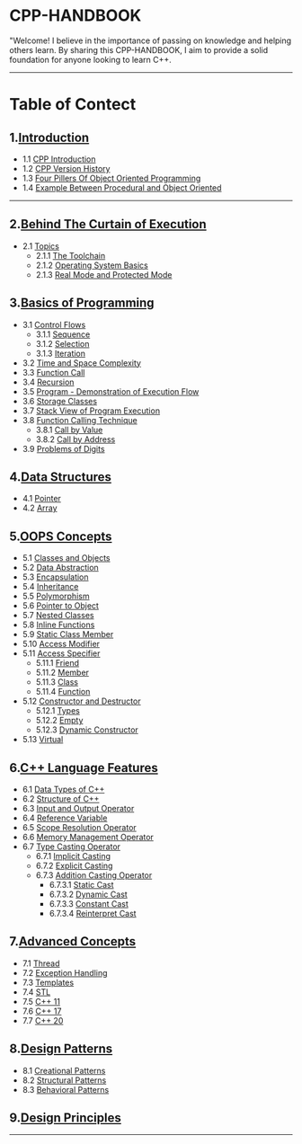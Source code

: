# CPP-HANDBOOK
"Welcome! I believe in the importance of passing on knowledge and helping others learn. By sharing this CPP-HANDBOOK, I aim to provide a solid foundation for anyone looking to learn C++.
<br>

---

# Table of Contect

## 1.[Introduction](https://github.com/ingaleshubhankar/CPP-HANDBOOK/tree/main/Introduction#Introduction)
- 1.1 [CPP Introduction](https://github.com/ingaleshubhankar/CPP-HANDBOOK/tree/main/Introduction#CPP-Introduction)
- 1.2 [CPP Version History](https://github.com/ingaleshubhankar/CPP-HANDBOOK/tree/main/Introduction#cpp-versions-history)
- 1.3 [Four Pillers Of Object Oriented Programming](https://github.com/ingaleshubhankar/CPP-HANDBOOK/tree/main/Introduction#the-four-pillars-of-object-oriented-programming)
- 1.4 [Example Between Procedural and Object Oriented](https://github.com/ingaleshubhankar/CPP-HANDBOOK/tree/main/Introduction#difference-between-procedural-and-object-oriented-programs)

---

## 2.[Behind The Curtain of Execution](https://github.com/ingaleshubhankar/CPP-HANDBOOK/tree/main/Behind%20the%20Curtain%20of%20Execution#Behind-the-curtain-of-execution)
 - 2.1 [Topics](https://github.com/ingaleshubhankar/CPP-HANDBOOK/tree/main/Behind%20the%20Curtain%20of%20Execution#topics)
    - 2.1.1 [The Toolchain](https://github.com/ingaleshubhankar/CPP-HANDBOOK/blob/main/Behind%20the%20Curtain%20of%20Execution/The%20Toolchain.md#the-toolchain)
    - 2.1.2 [Operating System Basics](https://github.com/ingaleshubhankar/CPP-HANDBOOK/blob/main/Behind%20the%20Curtain%20of%20Execution/Operating%20System%20Basics.md#Operating-System-Basics)
    - 2.1.3 [Real Mode and Protected Mode](https://github.com/ingaleshubhankar/CPP-HANDBOOK/blob/main/Behind%20the%20Curtain%20of%20Execution/Real%20Mode%20and%20Protected%20Mode.md#real-mode-protected-mode)

    

## 3.[Basics of Programming](https://github.com/ingaleshubhankar/CPP-HANDBOOK/tree/main/Basics%20of%20programming#basics-of-programming)
 - 3.1 [Control Flows]()
    - 3.1.1 [Sequence]()
	- 3.1.2 [Selection]()
	- 3.1.3 [Iteration]()
 - 3.2 [Time and Space Complexity]()
 - 3.3 [Function Call]()
 - 3.4 [Recursion]()
 - 3.5 [Program - Demonstration of Execution Flow]()
 - 3.6 [Storage Classes]()
 - 3.7 [Stack View of Program Execution]()
 - 3.8 [Function Calling Technique]()
    - 3.8.1 [Call by Value]()
    - 3.8.2 [Call by Address]()
 - 3.9 [Problems of Digits]()


## 4.[Data Structures](https://github.com/ingaleshubhankar/CPP-HANDBOOK/tree/main/Data%20Structures#data-structure)
 - 4.1 [Pointer]()
 - 4.2 [Array]()



## 5.[OOPS Concepts](https://github.com/ingaleshubhankar/CPP-HANDBOOK/tree/main/OOPS%20Concepts)
 - 5.1 [Classes and Objects](https://github.com/ingaleshubhankar/CPP-HANDBOOK/tree/main/OOPS%20Concepts#classes-and-objects)
 - 5.2 [Data Abstraction](https://github.com/ingaleshubhankar/CPP-HANDBOOK/tree/main/OOPS%20Concepts#data-abstraction)
 - 5.3 [Encapsulation](https://github.com/ingaleshubhankar/CPP-HANDBOOK/tree/main/OOPS%20Concepts#encapsulation)
 - 5.4 [Inheritance](https://github.com/ingaleshubhankar/CPP-HANDBOOK/tree/main/OOPS%20Concepts#inheritance)
 - 5.5 [Polymorphism](https://github.com/ingaleshubhankar/CPP-HANDBOOK/tree/main/OOPS%20Concepts#polymorphism)
 - 5.6 [Pointer to Object]()
 - 5.7 [Nested Classes]()
 - 5.8 [Inline Functions]()
 - 5.9 [Static Class Member]()
 - 5.10 [Access Modifier]() 
 - 5.11 [Access Specifier]()
    - 5.11.1 [Friend]()
    - 5.11.2 [Member]()
    - 5.11.3 [Class]()
    - 5.11.4 [Function]()
 - 5.12 [Constructor and Destructor]()
    - 5.12.1 [Types]()
    - 5.12.2 [Empty]()
    - 5.12.3 [Dynamic Constructor]()
 - 5.13 [Virtual]()


## 6.[C++ Language Features](https://github.com/ingaleshubhankar/CPP-HANDBOOK/tree/main/Data%20Structures#data-structure)
 - 6.1 [Data Types of C++]()
 - 6.2 [Structure of C++]()
 - 6.3 [Input and Output Operator]()
 - 6.4 [Reference Variable]()
 - 6.5 [Scope Resolution Operator]()
 - 6.6 [Memory Management Operator]()
 - 6.7 [Type Casting Operator]()
    - 6.7.1 [Implicit Casting]()
    - 6.7.2 [Explicit Casting]()
    - 6.7.3 [Addition Casting Operator]()
        - 6.7.3.1 [Static Cast]()
        - 6.7.3.2 [Dynamic Cast]()
        - 6.7.3.3 [Constant Cast]()
        - 6.7.3.4 [Reinterpret Cast]()


## 7.[Advanced Concepts](https://github.com/ingaleshubhankar/CPP-HANDBOOK/tree/main/Data%20Structures#data-structure)
 - 7.1 [Thread]()
 - 7.2 [Exception Handling]()
 - 7.3 [Templates]()
 - 7.4 [STL]()
 - 7.5 [C++ 11]()
 - 7.6 [C++ 17]()
 - 7.7 [C++ 20]()


## 8.[Design Patterns](https://github.com/ingaleshubhankar/CPP-HANDBOOK/tree/main/Data%20Structures#data-structure)
 - 8.1 [Creational Patterns]()
 - 8.2 [Structural Patterns]()
 - 8.3 [Behavioral Patterns]()

## 9.[Design Principles](https://github.com/ingaleshubhankar/CPP-HANDBOOK/tree/main/Data%20Structures#data-structure)



---

